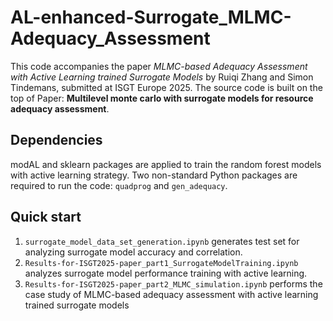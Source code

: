 # AL-enhanced-Surrogate_MLMC-Adequacy_Assessment

This code accompanies the paper *MLMC-based Adequacy Assessment with Active Learning trained Surrogate Models* by
Ruiqi Zhang and Simon Tindemans, submitted at ISGT Europe 2025. The source code is built on the top of Paper: **Multilevel monte carlo with surrogate models for resource adequacy assessment**.

## Dependencies
modAL and sklearn packages are applied to train the random forest models with active learning strategy.
Two non-standard Python packages are required to run the code: `quadprog` and `gen_adequacy`.

## Quick start
1. `surrogate_model_data_set_generation.ipynb` generates test set for analyzing surrogate model accuracy and correlation.
2. `Results-for-ISGT2025-paper_part1_SurrogateModelTraining.ipynb` analyzes surrogate model performance training with active learning.
3. `Results-for-ISGT2025-paper_part2_MLMC_simulation.ipynb` performs the case study of MLMC-based adequacy assessment with active learning trained surrogate models

